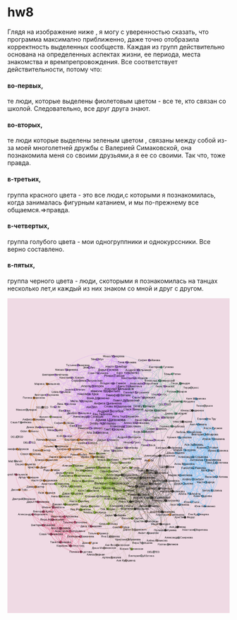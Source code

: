 # hw8
Глядя на изображение ниже , я могу с уверенностью сказать, что программа максимално приближенно, даже точно отобразила корректность выделенных сообществ. Каждая из групп действительно основана на определенных аспектах жизни, ее периода, места знакомства и времпрепровождения. Все соответствует действительности, потому что:
#### во-первых,
те люди, которые выделены фиолетовым цветом - все те, кто связан со школой. Следовательно, все друг друга знают.
#### во-вторых,
те люди которые выделены зеленым цветом , связаны между собой из-за моей многолетней дружбы с Валерией Симаковской, она познакомила меня со своими друзьями,а я ее со своими. Так что, тоже правда.
#### в-третьих,
группа красного цвета - это все люди,с которыми я познакомилась, когда занималась фигурным катанием, и мы по-прежнему все общаемся.=>правда.
#### в-четвертых,
группа голубого цвета - мои одногруппники и однокурссники. Все верно составлено.
#### в-пятых, 
группа черного цвета - люди, скоторыми я познакомилась на танцах несколько лет,и каждый из них знаком со мной и друг с другом.

![](https://github.com/anastasiagoryaynova/hw8/blob/master/gephi.png)
